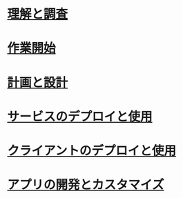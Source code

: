 # [理解と調査](/information-protection/information-protection/what-is-information-protection)
# [作業開始](/information-protection/get-started/requirements-azure-rms)
# [計画と設計](/information-protection/plan-design/deployment-roadmap)
# [サービスのデプロイと使用](/information-protection/deploy-use/activate-service)
# [クライアントのデプロイと使用](/information-protection/rms-client/use-client)
# [アプリの開発とカスタマイズ](/information-protection/develop/developers-guide)



<!--HONumber=Jan17_HO4-->


